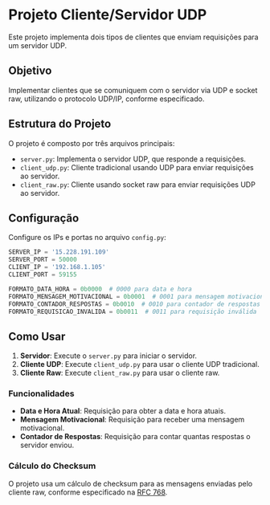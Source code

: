 # Projeto Cliente/Servidor UDP

Este projeto implementa dois tipos de clientes que enviam requisições para um servidor UDP.

## Objetivo

Implementar clientes que se comuniquem com o servidor via UDP e socket raw, utilizando o protocolo UDP/IP, conforme especificado.

## Estrutura do Projeto

O projeto é composto por três arquivos principais:

- `server.py`: Implementa o servidor UDP, que responde a requisições.
- `client_udp.py`: Cliente tradicional usando UDP para enviar requisições ao servidor.
- `client_raw.py`: Cliente usando socket raw para enviar requisições UDP ao servidor.

## Configuração

Configure os IPs e portas no arquivo `config.py`:

```python
SERVER_IP = '15.228.191.109'
SERVER_PORT = 50000
CLIENT_IP = '192.168.1.105'
CLIENT_PORT = 59155

FORMATO_DATA_HORA = 0b0000  # 0000 para data e hora
FORMATO_MENSAGEM_MOTIVACIONAL = 0b0001  # 0001 para mensagem motivacional
FORMATO_CONTADOR_RESPOSTAS = 0b0010  # 0010 para contador de respostas
FORMATO_REQUISICAO_INVALIDA = 0b0011  # 0011 para requisição inválida
```
## Como Usar

1. **Servidor**: Execute o `server.py` para iniciar o servidor.
2. **Cliente UDP**: Execute `client_udp.py` para usar o cliente UDP tradicional.
3. **Cliente Raw**: Execute `client_raw.py` para usar o cliente raw.

### Funcionalidades

- **Data e Hora Atual**: Requisição para obter a data e hora atuais.
- **Mensagem Motivacional**: Requisição para receber uma mensagem motivacional.
- **Contador de Respostas**: Requisição para contar quantas respostas o servidor enviou.

### Cálculo do Checksum

O projeto usa um cálculo de checksum para as mensagens enviadas pelo cliente raw, conforme especificado na [RFC 768](https://tools.ietf.org/html/rfc768).
